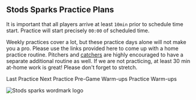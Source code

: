 ## Stods Sparks Practice Plans

<auro-alert type="information" style="margin-bottom: 2rem">
It is important that all players arrive at least <code>10min</code> prior to schedule time start. Practice will start precisely <code>00:00</code> of scheduled time.
</auro-alert>

Weekly practices cover a lot, but these practice days alone will not make you a pro. Please use the links provided here to come up with a home practice routine. Pitchers and [catchers](/catchingdrills) are highly encouraged to have a separate additional routine as well. If we are not practicing, at least 30 min at-home work is great! Please don't forget to stretch.

<auro-hyperlink type="cta" relative href="/blog/practice007">
  <auro-icon category="interface" name="chevron-left" customColor style="line-height: 1"></auro-icon> Last Practice
</auro-hyperlink>
<auro-hyperlink type="cta" relative href="/blog/practice008">
  Next Practice <auro-icon category="interface" name="chevron-right" customColor style="line-height: 1"></auro-icon>
</auro-hyperlink>

<auro-hyperlink type="cta" relative href="/gamewarmups">
  Pre-Game Warm-ups
</auro-hyperlink>
<auro-hyperlink type="cta" relative href="/blog/warmups">
  Practice Warm-ups
</auro-hyperlink>

<!-- ## Game plans -->

<!-- <auro-alert type="information" style="margin-bottom: 2rem">
It is important that all players arrive at least <code>1hr</code> prior to schedule game start. Players are to start warm-ups as soon as they arrive.
</auro-alert> -->

<!-- ### [Next game](/blog/game091622)
<auro-datetime utc="2022-09-16T00:01:00Z" month="long"></auro-datetime> -->

<!-- ### Practice plan template

| Time | Station | Activity | Location |
| --- | --- | --- | --- |
| 00:00 - 00:05 | Intro | Practice intro, rules and today’s expectations   | DO |
| 00:05 - 00:15 | Warm-ups | Stretch and physical warm-ups (warm-up list) | HP |
| 00:15 - 00:30 |  | Throwing/shoulder warm-ups †† | 1B L |
| 00:35 - 00:45 | Classroom | Today’s classroom | DO |
| 00:45 - 01:00* | Base running | Base running skills station | 1B |
| 00:45 - 01:00* | Defense | Situational defense play | FF |
| 01:00 - 01:10 | Break | | DO |
| 01:10 - 01:40 | Infield | Infield drill station  | SS |
| | Outfield | Outfield drill station | CF |
| | Batting | Batting station (skills balls or off tee) | OF |
| 01:40 - 02:00 | Batting | Live pitching / machine | FF |

†† Throwing/shoulder warms ups are to be done at a relaxed pace. Girls should not be throwing hard or exerting themselves. DO NOT throw open-chested towards other player. Players should be facing each other side to side.

As players move further apart, the step-stride (little hop) should be done with the throw. Watch the footwork.

\* This time slot will fluctuate between base running and defensive drills based on the needs of the practice. -->

![Stods sparks wordmark logo](/images/sparks-wordmark.png)


<link rel="stylesheet" href="https://unpkg.com/@alaskaairux/design-tokens@latest/dist/tokens/CSSCustomProperties.css" />
<link rel="stylesheet" href="https://unpkg.com/@alaskaairux/webcorestylesheets@latest/dist/bundled/essentials.css" />

<script src="https://unpkg.com/@aurodesignsystem/auro-alert@latest/dist/auro-alert__bundled.js" type="module"></script>
